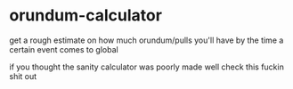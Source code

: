 # orundum-calculator

get a rough estimate on how much orundum/pulls you'll have by the time a certain event comes to global

if you thought the sanity calculator was poorly made well check this fuckin shit out
